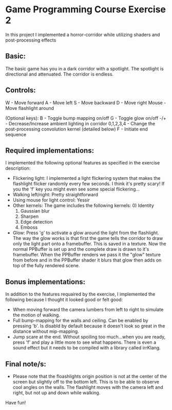 # Game Programming Course Exercise 2

In this project I implemented a horror-corridor while utilizing shaders and post-processing effects

Basic:
------
The basic game has you in a dark corridor with a spotlight. The spotlight is directional and attenuated. The corridor is endless.

Controls:
---------
W - Move forward
A - Move left
S - Move backward
D - Move right
Mouse - Move flashlight around

(Optional keys):
B - Toggle bump mapping on/off
G - Toggle glow on/off
-/+ - Decrease/Increase ambient lighting in corridor
0,1,2,3,4 - Change the post-processing convolution kernel (detailed below)
F - Initiate end sequence

Required implementations:
-------------------------
I implemented the following optional features as specified in the exercise description:
* Flickering light: I implemented a light flickering system that makes the flashlight flicker randomly every few seconds. I think it's pretty scary! If you the 'f' key you might even see some special flickering...
* Walking left/right: Pretty straightforward
* Using mouse for light control: Yessir
* Other kernels: The game includes the following kernels:
    0) Identity
    1) Gaussian blur
    2) Sharpen
    3) Edge detection
    4) Emboss
* Glow: Press 'g' to activate a glow around the light from the flashlight. The way the glow works is that first the game tells the corridor to draw only the light part onto a framebuffer. This is saved in a texture. Now the normal PPBuffer is set up and the complete draw is drawn to it's framebuffer. When the PPBuffer renders we pass it the "glow" texture from before and in the PPBuffer shader it blurs that glow then adds on top of the fully rendered scene.

Bonus implementations:
----------------------
In addition to the features requaired by the exercise, I implemented the following because I thought it looked good or felt good:
* When moving forward the camera lumbers from left to right to simulate the motion of walking.
* Full bump-mapping for the walls and ceiling. Can be enabled by pressing 'b'. Is disabld by default because it doesn't look so great in the distance without mip-mapping.
* Jump scare at the end. Without spoiling too much...when you are ready, press 'f' and play a little more to see what happens. There is even a sound effect but it needs to be compiled with a library called irrKlang.

Final note/s:
-------------
* Please note that the floashlights origin position is not at the center of the screen but slightly off to the bottom left. This is to be able to observe cool angles on the walls. The flashlight moves with the camera left and right, but not up and down while walking.

Have fun!